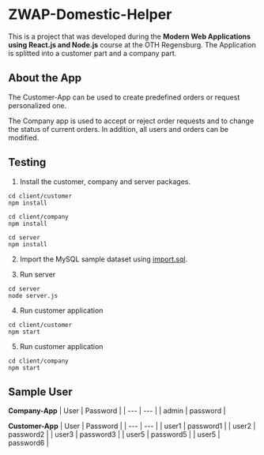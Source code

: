 # ZWAP-Domestic-Helper

This is a project that was developed during the **Modern Web Applications using React.js and Node.js** course at the OTH Regensburg. The Application is splitted into a customer part and a company part.

## About the App
The Customer-App can be used to create predefined orders or request personalized one.

The Company app is used to accept or reject order requests and to change the status of current orders. In addition, all users and orders can be modified.

## Testing

1. Install the customer, company and server packages.
```
cd client/customer
npm install
```
```
cd client/company
npm install
```
```
cd server
npm install
```

2. Import the MySQL sample dataset using [import.sql](import.sql).

3. Run server
```
cd server
node server.js
```

4. Run customer application
```
cd client/customer
npm start
```

5. Run customer application
```
cd client/company
npm start
```

## Sample User
**Company-App**
| User | Password |
| --- | --- |
| admin | password |
<br>

**Customer-App**
| User | Password |
| --- | --- |
| user1 | password1 |
| user2 | password2 |
| user3 | password3 |
| user5 | password5 |
| user5 | password6 |


